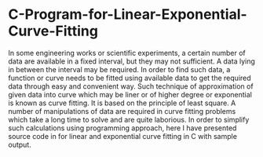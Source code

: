 # C-Program-for-Linear-Exponential-Curve-Fitting
In some engineering works or scientific experiments, a certain number of data are available in a fixed interval, but they may not sufficient. A data lying in between the interval may be required. In order to find such data, a function or curve needs to be fitted using available data to get the required data through easy and convenient way.  Such technique of approximation of given data into curve which may be liner or of higher degree or exponential is known as curve fitting. It is based on the principle of least square.  A number of manipulations of data are required in curve fitting problems which take a long time to solve and are quite laborious. In order to simplify such calculations using programming approach, here I have presented source code in for linear and exponential curve fitting in C with sample output.

